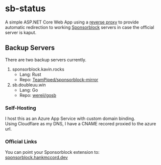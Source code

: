 # sb-status

A simple ASP.NET Core Web App using a [reverse proxy](https://github.com/microsoft/reverse-proxy) to provide automatic redirection to working [Sponsorblock](https://sponsor.ajay.app/) servers in case the official server is kaput.

## Backup Servers

There are two backup servers currently.

1. sponsorblock.kavin.rocks
    - Lang: Rust
    - Repo: [TeamPiped/sponsorblock-mirror](https://github.com/TeamPiped/sponsorblock-mirror)
2. sb.doubleuu.win
    - Lang: Go
    - Repo: [wereii/gosb](https://github.com/wereii/gosb)

### Self-Hosting

I host this as an Azure App Service with custom domain binding.  
Using Cloudflare as my DNS, I have a CNAME recored proxied to the azure url.

### Official Links

You can point your Sponsorblock extension to: [sponsorblock.hankmccord.dev](https://sponsorblock.hankmccord.dev)
